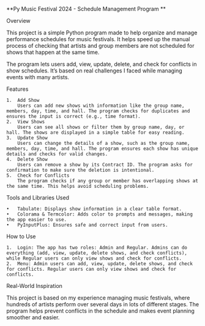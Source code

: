 **Py Music Festival 2024 - Schedule Management Program
**

Overview

This project is a simple Python program made to help organize and manage performance schedules for music festivals. It helps speed up the manual process of checking that artists and group members are not scheduled for shows that happen at the same time.

The program lets users add, view, update, delete, and check for conflicts in show schedules. It’s based on real challenges I faced while managing events with many artists.

Features

	1.	Add Show
		Users can add new shows with information like the group name, members, day, time, and hall. The program checks for duplicates and ensures the input is correct (e.g., time format).
	2.	View Shows
		Users can see all shows or filter them by group name, day, or hall. The shows are displayed in a simple table for easy reading.
	3.	Update Show
		Users can change the details of a show, such as the group name, members, day, time, and hall. The program ensures each show has unique details and checks for valid changes.
	4.	Delete Show
		Users can remove a show by its Contract ID. The program asks for confirmation to make sure the deletion is intentional.
	5.	Check for Conflicts
		The program checks if any group or member has overlapping shows at the same time. This helps avoid scheduling problems.

Tools and Libraries Used

	•	Tabulate: Displays show information in a clear table format.
	•	Colorama & Termcolor: Adds color to prompts and messages, making the app easier to use.
	•	PyInputPlus: Ensures safe and correct input from users.

How to Use

	1.	Login: The app has two roles: Admin and Regular. Admins can do everything (add, view, update, delete shows, and check conflicts), while Regular users can only view shows and check for conflicts.
	2.	Menu: Admin users can add, view, update, delete shows, and check for conflicts. Regular users can only view shows and check for conflicts.

Real-World Inspiration

This project is based on my experience managing music festivals, where hundreds of artists perform over several days in lots of different stages. The program helps prevent conflicts in the schedule and makes event planning smoother and easier.
